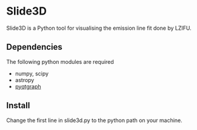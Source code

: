 # Slide3D
Slide3D is a Python tool for visualising the emission line fit done by LZIFU. 
## Dependencies
The following python modules are required 
* numpy, scipy
* astropy
* [pyqtgraph](http://www.pyqtgraph.org/)
## Install
Change the first line in slide3d.py to the python path on your machine.
